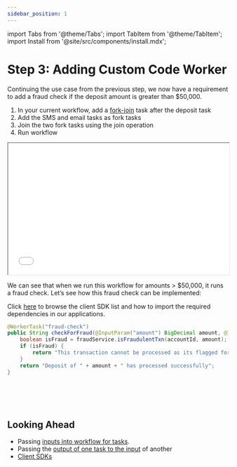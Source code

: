 ```yaml
---
sidebar_position: 1
---
```

import Tabs from '@theme/Tabs';
import TabItem from '@theme/TabItem';
import Install from '@site/src/components/install.mdx';


# Step 3: Adding Custom Code Worker

Continuing the use case from the previous step, we now have a requirement to add a fraud check if the deposit amount is greater than $50,000. 



<Tabs>
<TabItem value="UI" label="UI">

<div className="row">
<div className="col col--4">


1. In your current workflow, add a [fork-join](/content/reference-docs/operators/forkjoin) task after the deposit task
2. Add the SMS and email tasks as fork tasks
3. Join the two fork tasks using the join operation
4. Run workflow

</div>
<div className="col">
<div className="embed-loom-video">
<iframe
  width="100%"
  height="300px"
  allow="fullscreen;"
  src={"https://www.youtube.com/embed/J0TDfs6nJhg"}
></iframe></div>
</div>
</div>
</TabItem>
</Tabs>

We can see that when we run this workflow for amounts > $50,000, it runs a fraud check. Let’s see how this fraud check can be implemented:

Click [here](./conductor-clients) to browse the client SDK list and how to import the required dependencies in our applications.

<Tabs>
<TabItem value="Java" label="Java">

```java
@WorkerTask("fraud-check")
public String checkForFraud(@InputParam("amount") BigDecimal amount, @InputParam("accountId") String accountId) {
    boolean isFraud = fraudService.isFraudulentTxn(accountId, amount);
    if (isFraud) {
        return "This transaction cannot be processed as its flagged for review.";
    }
    return "Deposit of " + amount + " has processed successfully";
}
```

</TabItem>
<TabItem value="Python" label="Python">

<!-- @TODO:Gustavo -->
```python

```

</TabItem>
<TabItem value="Golang" label="Golang">

<!-- @TODO:Gustavo -->
```go

```

</TabItem>
<TabItem value="CSharp" label="CSharp">

<!-- @TODO:Gustavo -->
```csharp

```

</TabItem>
<TabItem value="Javascript" label="Javascript">

<!-- @TODO:Gustavo -->
```javascript

```

</TabItem>
<TabItem value="Clojure" label="Clojure">

<!-- @TODO:Gustavo -->
```clojure

```

</TabItem>
</Tabs>

## Looking Ahead

- Passing [inputs into workflow for tasks](/content/guides/passing-data-task-to-task).
- Passing the [output of one task to the input](/content/guides/passing-data-task-to-task) of another
- [Client SDKs](/content/conductor-clients)